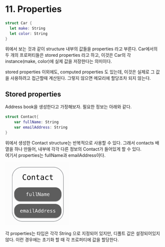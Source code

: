 # 11. Properties
```swift
struct Car {
  let make: String
  let color: String
}
```
위에서 보는 것과 같이 structure 내부의 값들을 properties 라고 부른다. 
Car에서의 두 개의 프로퍼티들은 stored properties 라고 하고, 이것은 Car의 각 instance(make, color)에 실제 값을 저장한다는 의미이다. 

stored properties 이외에도, computed properties 도 있는데, 이것은 실제로 그 값을 사용하려고 접근할때 계산된다. 그렇지 않으면 메모리에 할당조차 되지 않는다.



## Stored properties
Address book을 생성한다고 가정해보자. 필요한 정보는 아래와 같다.
```swift
struct Contact{
	var fullName: String
	var emailAddress: String
}
```
위에서 생성한 Contact structure는 반복적으로 사용할 수 있다. 그래서 contacts 배열을 하나 만들어, 내부에 각각 다른 정보의 Contact가 들어있게 할 수 있다.  
여기서 properties는 fullName과 emailAddress이다.

<img src="https://github.com/kanghuiseon/SwiftStudy/blob/master/11_Properties/Resource/0.png" height="200">

각 properties는 타입은 각각 String 으로 지정되어 있지만, 디폴트 값은 설정되어있지 않다. 이런 경우에는 초기화 할 때 각 프로퍼티에 값을 할당한다.


